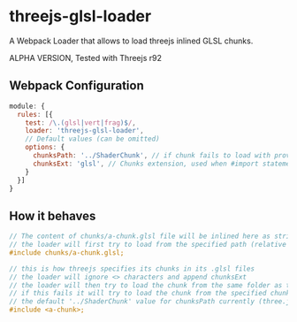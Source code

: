 # threejs-glsl-loader
A Webpack Loader that allows to load threejs inlined GLSL chunks.

ALPHA VERSION, Tested with Threejs r92 

## Webpack Configuration

``` js
module: {
  rules: [{
    test: /\.(glsl|vert|frag)$/,
    loader: 'threejs-glsl-loader',
    // Default values (can be omitted)
    options: {
      chunksPath: '../ShaderChunk', // if chunk fails to load with provided path (relative), the loader will retry with this one before giving up
      chunksExt: 'glsl', // Chunks extension, used when #import statement omits extension
    }
  }]
}
```

## How it behaves

``` glsl
// The content of chunks/a-chunk.glsl file will be inlined here as string
// the loader will first try to load from the specified path (relative to the current glsl file)
#include chunks/a-chunk.glsl;

// this is how threejs specifies its chunks in its .glsl files
// the loader will ignore <> characters and append chunksExt
// the loader will then try to load the chunk from the same folder as the current glsl file
// if this fails it will try to load the chunk from the specified chunksPath config argument
// the default '../ShaderChunk' value for chunksPath currently (three.js r92) maps to where chunks are located in three.js
#include <a-chunk>;

```
